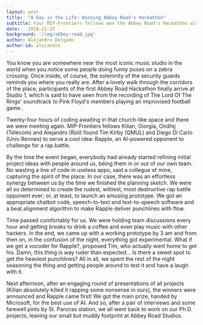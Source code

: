 ```yaml
---
layout: post
title:  "A Day in the Life: Winning Abbey Road's Hackathon"
subtitle: Four MIP-Frontiers fellows won the Abbey Road's Hackathon with the Rapple - virtual rap-battle opponent.
date:   2018-11-27
background: '/img/abbey-road.jpg'
author: Alejandro Delgado
author-id: alejandro
---
```


You know you are somewhere near the most iconic music studio in the world when you notice some people doing funny poses on a zebra crossing. Once inside, of course, the solemnity of the security guards reminds you where you really are. After a lovely walk through the corridors of the place, participants of the first Abbey Road Hackathon finally arrive at Studio 1, which is said to have seen from the recording of The Lord Of The Rings' soundtrack to Pink Floyd's members playing an improvised football game.

Twenty-four hours of coding awaiting in that church-like space and there we were meeting again. MIP-Frontiers fellows Kilian, Giorgia, Ondřej (Télécom) and Alejandro (Roli) found Tim Kirby (QMUL) and Diego Di Carlo (Univ Rennes) to serve a cool idea: Rapple, an AI-powered opponent to challenge for a rap battle.

By the time the event began, everybody had already started refining initial project ideas with people around us, being them in or out of our own team. No wasting a line of code in useless apps, said a collegue of mine, capturing the spirit of the place. In our case, there was an effortless synergy between us by the time we finished the planning sketch. We were all so determined to create the rudest, wittiest, most destructive rap battle opponent ever; or, at least, to launch an amusing prototype. We got an appropriate chatbot code, speech-to-text and text-to-speech software and a beat alignment algorithm to make Rapple deliver punchlines with flow.

Time passed comfortably for us. We were holding team discussions every hour and getting breaks to drink a coffee and even play music with other hackers. In the end, we came up with a working prototype by 3 am and from then on, in the confusion of the night, everything got experimental. What if we get a vocoder for Rapple?, proposed Tim, who actually went home to get his. Damn, this thing is way ruder than expected... Is there a sweet spot to get the heaviest punchlines? All in all, we spent the rest of the night seasoning the thing and getting people around to test it and have a laugh with it.

Next afternoon, after an engaging round of presentations of all projects (Kilian absolutely killed it rapping some nonsense in ours), the winners were announced and Rapple came first! We got the main prize, handed by Microsoft, for the best use of AI. And so, after a pair of interviews and some farewell pints by St. Pancras station, we all went back to work on our Ph.D. projects, leaving our small but muddy footprint at Abbey Road Studios.
